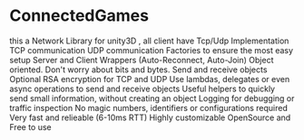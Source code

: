 # ConnectedGames
this a Network Library for unity3D , all client have Tcp/Udp Implementation
TCP communication
UDP communication
Factories to ensure the most easy setup
Server and Client Wrappers (Auto-Reconnect, Auto-Join)
Object oriented. Don't worry about bits and bytes. Send and receive objects
Optional RSA encryption for TCP and UDP
Use lambdas, delegates or even async operations to send and receive objects
Useful helpers to quickly send small information, without creating an object
Logging for debugging or traffic inspection
No magic numbers, identifiers or configurations required
Very fast and relieable (6-10ms RTT)
Highly customizable
OpenSource and Free to use

